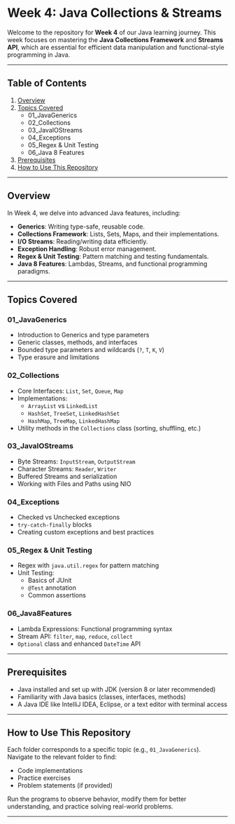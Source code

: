 # Week 4: Java Collections & Streams

Welcome to the repository for **Week 4** of our Java learning journey. This week focuses on mastering the **Java Collections Framework** and **Streams API**, which are essential for efficient data manipulation and functional-style programming in Java.

---

## Table of Contents

1. [Overview](#overview)  
2. [Topics Covered](#topics-covered)  
   - 01_JavaGenerics  
   - 02_Collections  
   - 03_JavaIOStreams  
   - 04_Exceptions  
   - 05_Regex & Unit Testing  
   - 06_Java 8 Features  
3. [Prerequisites](#prerequisites)  
4. [How to Use This Repository](#how-to-use-this-repository)

---

## Overview

In Week 4, we delve into advanced Java features, including:

- **Generics**: Writing type-safe, reusable code.  
- **Collections Framework**: Lists, Sets, Maps, and their implementations.  
- **I/O Streams**: Reading/writing data efficiently.  
- **Exception Handling**: Robust error management.  
- **Regex & Unit Testing**: Pattern matching and testing fundamentals.  
- **Java 8 Features**: Lambdas, Streams, and functional programming paradigms.

---

## Topics Covered

### 01_JavaGenerics
- Introduction to Generics and type parameters
- Generic classes, methods, and interfaces
- Bounded type parameters and wildcards (`?`, `T`, `K`, `V`)
- Type erasure and limitations

### 02_Collections
- Core Interfaces: `List`, `Set`, `Queue`, `Map`
- Implementations:
  - `ArrayList` vs `LinkedList`
  - `HashSet`, `TreeSet`, `LinkedHashSet`
  - `HashMap`, `TreeMap`, `LinkedHashMap`
- Utility methods in the `Collections` class (sorting, shuffling, etc.)

### 03_JavaIOStreams
- Byte Streams: `InputStream`, `OutputStream`
- Character Streams: `Reader`, `Writer`
- Buffered Streams and serialization
- Working with Files and Paths using NIO

### 04_Exceptions
- Checked vs Unchecked exceptions
- `try-catch-finally` blocks
- Creating custom exceptions and best practices

### 05_Regex & Unit Testing
- Regex with `java.util.regex` for pattern matching
- Unit Testing:
  - Basics of JUnit
  - `@Test` annotation
  - Common assertions

### 06_Java8Features
- Lambda Expressions: Functional programming syntax
- Stream API: `filter`, `map`, `reduce`, `collect`
- `Optional` class and enhanced `DateTime` API

---

## Prerequisites

- Java installed and set up with JDK (version 8 or later recommended)  
- Familiarity with Java basics (classes, interfaces, methods)  
- A Java IDE like IntelliJ IDEA, Eclipse, or a text editor with terminal access  

---

## How to Use This Repository

Each folder corresponds to a specific topic (e.g., `01_JavaGenerics`).  
Navigate to the relevant folder to find:

- Code implementations  
- Practice exercises  
- Problem statements (if provided)

Run the programs to observe behavior, modify them for better understanding, and practice solving real-world problems.

---
